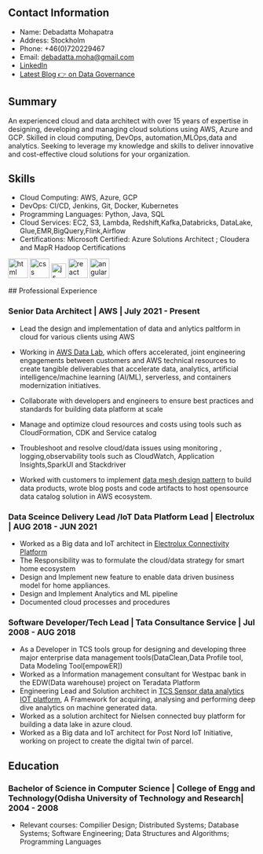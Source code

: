 
## Contact Information

- Name: Debadatta Mohapatra
- Address: Stockholm
- Phone: +46(0)720229467
- Email: debadatta.moha@gmail.com
- [LinkedIn](https://www.linkedin.com/in/debadatta-mohapatra-39157526/)
- [Latest Blog 👉 on Data Governance](https://aws.amazon.com/blogs/big-data/part-1-deploy-datahub-using-aws-managed-services-and-ingest-metadata-from-aws-glue-and-amazon-redshift/)

## Summary

An experienced cloud and data architect with over 15 years of expertise in designing, developing and managing cloud solutions using AWS, Azure and GCP. Skilled in cloud computing, DevOps, automation,MLOps,data and analytics. Seeking to leverage my knowledge and skills to deliver innovative and cost-effective cloud solutions for your organization.

## Skills

- Cloud Computing: AWS, Azure, GCP
- DevOps: CI/CD, Jenkins, Git, Docker, Kubernetes
- Programming Languages: Python, Java,  SQL
- Cloud Services: EC2, S3, Lambda, Redshift,Kafka,Databricks, DataLake, Glue,EMR,BigQuery,Flink,Airflow
- Certifications:  Microsoft Certified: Azure Solutions Architect ; Cloudera and MapR Hadoop Certifications
<p align='left'>
  <img src="https://upload.wikimedia.org/wikipedia/commons/0/05/Apache_kafka.svg" alt="html" width="40" height="40">
  <img src='' alt="css" width="40" height="40">
  <img src='https://upload.wikimedia.org/wikipedia/commons/7/73/Amazon-Redshift-Logo.svg' height='30' width='auto' alt="js">
   <img src="https://www.vectorlogo.zone/util/preview.html?image=/logos/databricks/databricks-icon.svg" alt="react" width="auto" height="40"/>
   <img src="https://upload.wikimedia.org/wikipedia/commons/9/93/Amazon_Web_Services_Logo.svg" alt="angular" width="40" height="40"/>
</p>
## Professional Experience

### Senior Data Architect | AWS  | July 2021 - Present

- Lead the design and implementation of data and anlytics paltform in cloud  for various clients using AWS

-  Working in  [AWS Data Lab](https://aws.amazon.com/aws-data-lab/), which offers accelerated, joint engineering engagements between customers and AWS technical resources to create tangible deliverables that accelerate data, analytics, artificial intelligence/machine learning (AI/ML), serverless, and containers modernization initiatives.

- Collaborate with developers and engineers to ensure best practices and standards for 
building data platform at scale
- Manage and optimize cloud resources and costs using tools such as CloudFormation, CDK and Service catalog

- Troubleshoot and resolve cloud/data issues using monitoring , logging,observability  tools such as CloudWatch, Application Insights,SparkUI and Stackdriver

- Worked with customers to implement [data mesh design pattern](https://github.com/mohade09/aws-data-mesh-utils) to build data products, wrote blog posts and code artifacts to host opensource data catalog solution in AWS ecosystem.

### Data Sceince Delivery Lead /IoT Data Platform Lead | Electrolux |  AUG 2018 - JUN 2021

- Worked as a Big data and IoT architect in [Electrolux Connectivity Platform](https://www.electroluxgroup.com/annualreports/2017/en/digital-transformation/connected-appliances-brings-consumer-benefits-and-new-business-models/)
- The Responsibility was to formulate the cloud/data strategy for smart home ecosystem
- Design and Implement new feature to enable data driven business model for home appliances.
- Design and Implement Analytics and ML pipeline 
- Documented cloud processes and procedures

### Software Developer/Tech Lead | Tata Consultance Service |  Jul 2008 - AUG 2018

- As a Developer in TCS tools group for designing and developing three major enterprise data management tools(DataClean,Data Profile tool, Data Modeling Tool[empowER]) 
- Worked as a Information management consultant for Westpac bank in the EDW(Data warehouse) project on Teradata Platform
- Engineering Lead and Solution architect in [TCS Sensor data analytics IOT platform](https://www.tcs.com/content/dam/global-tcs/en/pdfs/insights/solution-details/Technologies_AI%20and%20IoT_Solution_TCS%20Sensor%20Data%20Analytics%20Framework_010417.pdf), A Framework for acquiring, analysing and performing deep dive analytics on machine generated data.
- Worked as a solution architect for Nielsen connected buy platform for building a data lake in azure cloud.
- Worked as a Big data and IoT architect for Post Nord IoT Initiative, working on project to create the digital twin of parcel.


## Education

### Bachelor of Science in Computer Science | College of Engg and Technology(Odisha University of Technology and Research|  2004 -  2008

- Relevant courses: Compilier Design; Distributed Systems; Database Systems; Software Engineering; Data Structures and Algorithms; Programming Languages





